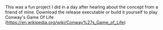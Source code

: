 This was a fun project I did in a day after hearing about the concept from a friend of mine. Download the release executable or build it yourself to play Conway's Game Of Life (https://en.wikipedia.org/wiki/Conway%27s_Game_of_Life)
